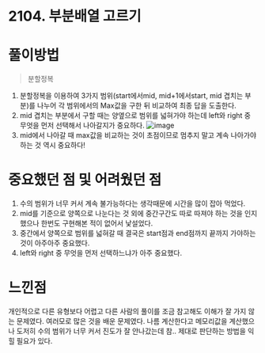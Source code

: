 # 2104. 부분배열 고르기

# 풀이방법

> 분할정복

1. 분할정복을 이용하여 3가지 범위(start에서mid, mid+1에서start, mid 겹치는 부분)를 나누어 각 범위에서의 Max값을 구한 뒤 비교하여 최종 답을 도출한다.
2. mid 겹치는 부분에서 구할 때는 양옆으로 범위를 넓혀가야 하는데 left와 right 중 무엇을 먼저 선택해서 나아갈지가 중요하다.
![image](https://user-images.githubusercontent.com/54053016/90668188-a3d17980-e28a-11ea-9829-9229705c3cdb.png)
3. mid에서 나아갈 때 max값을 비교하는 것이 초점이므로 멈추지 말고 계속 나아가야하는 것 역시 중요하다!



# 중요했던 점 및 어려웠던 점

1. 수의 범위가 너무 커서 계속 불가능하다는 생각때문에 시간을 많이 잡아 먹었다.
2. mid를 기준으로 양쪽으로 나눈다는 것 외에 중간구간도 따로 따져야 하는 것을 인지했으나 한번도 구현해본 적이 없어서 낯설었다.
3. 중간에서 양쪽으로 범위를 넓혀갈 때 결국은 start점과 end점까지 끝까지 가야하는 것이 아주아주 중요했다.
4. left와 right 중 무엇을 먼저 선택하느냐가 아주 중요했다.


# 느낀점

개인적으로 다른 유형보다 어렵고 다른 사람의 풀이를 조금 참고해도 이해가 잘 가지 않는 문제였다. 여러모로 많은 것을 배운 문제였다. 나름 계산한다고 메모리값을 계산했으나 도저히 수의 범위가 너무 커서 진도가 잘 안나갔는데 참.. 제대로 판단하는 방법을 익힐 필요가 있다.

